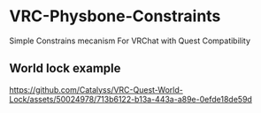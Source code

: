 # VRC-Physbone-Constraints

Simple Constrains mecanism For VRChat with Quest Compatibility
## World lock example

https://github.com/Catalyss/VRC-Quest-World-Lock/assets/50024978/713b6122-b13a-443a-a89e-0efde18de59d

